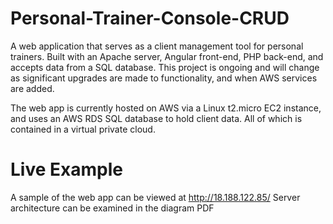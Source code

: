 # Personal-Trainer-Console-CRUD
A web application that serves as a client management tool for personal trainers. Built with an Apache server, Angular front-end, PHP back-end, and accepts data from a SQL database. This project is ongoing and will change as significant upgrades are made to functionality, and when AWS services are added.

The web app is currently hosted on AWS via a Linux t2.micro EC2 instance, and uses an AWS RDS SQL database to hold client data. All of which is contained in a virtual private cloud.

# Live Example
A sample of the web app can be viewed at http://18.188.122.85/
Server architecture can be examined in the diagram PDF
